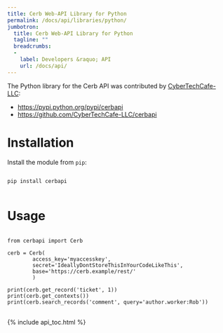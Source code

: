 ```yaml
---
title: Cerb Web-API Library for Python
permalink: /docs/api/libraries/python/
jumbotron:
  title: Cerb Web-API Library for Python
  tagline: ""
  breadcrumbs:
  -
    label: Developers &raquo; API
    url: /docs/api/
---
```


The Python library for the Cerb API was contributed by [CyberTechCafe-LLC](https://github.com/CyberTechCafe-LLC):

* <https://pypi.python.org/pypi/cerbapi>
* <https://github.com/CyberTechCafe-LLC/cerbapi>

# Installation

Install the module from `pip`:

<pre>
<code class="language-bash">
pip install cerbapi
</code>
</pre>

# Usage

<pre>
<code class="language-python">
from cerbapi import Cerb

cerb = Cerb(
        access_key='myaccesskey',
        secret='IdeallyDontStoreThisInYourCodeLikeThis',
        base='https://cerb.example/rest/'
        )

print(cerb.get_record('ticket', 1))
print(cerb.get_contexts())
print(cerb.search_records('comment', query='author.worker:Rob'))
</code>
</pre>

{% include api_toc.html %}